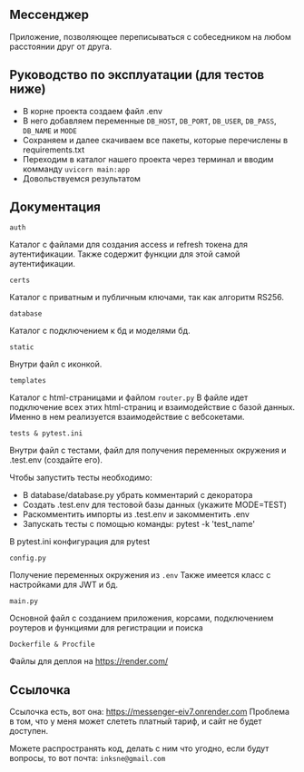 ## Мессенджер

Приложение, позволяющее переписываться с собеседником на любом расстоянии друг от друга.

## Руководство по эксплуатации (для тестов ниже)

- В корне проекта создаем файл .env
- В него добавляем переменные ```DB_HOST```, ```DB_PORT```, ```DB_USER```, ```DB_PASS```, ```DB_NAME``` и ```MODE```
- Сохраняем и далее скачиваем все пакеты, которые перечислены в requirements.txt
- Переходим в каталог нашего проекта через терминал и вводим комманду
```uvicorn main:app```
- Довольствуемся результатом

## Документация

`auth`

Каталог с файлами для создания access и refresh токена для аутентификации.
Также содержит функции для этой самой аутентификации.

`certs`

Каталог с приватным и публичным ключами, так как алгоритм RS256.

`database`

Каталог с подключением к бд и моделями бд.

`static`

Внутри файл с иконкой.

`templates`

Каталог с html-страницами и файлом ```router.py```
В файле идет подключение всех этих html-страниц и взаимодействие с базой данных.
Именно в нем реализуется взаимодействие с вебсокетами.

`tests & pytest.ini`

Внутри файл с тестами, файл для получения переменных окружения и .test.env (создайте его).

Чтобы запустить тесты необходимо:
- В database/database.py убрать комментарий с декоратора
- Создать .test.env для тестовой базы данных (укажите MODE=TEST)
- Раскомментить импорты из .test.env и закомментить .env
- Запускать тесты с помощью команды: pytest -k 'test_name'

В pytest.ini конфигурация для pytest

`config.py`

Получение переменных окружения из ```.env```
Также имеется класс с настройками для JWT и бд.

`main.py`

Основной файл с созданием приложения, корсами, подключением роутеров и функциями для регистрации и поиска

`Dockerfile & Procfile`

Файлы для деплоя на https://render.com/

## Ссылочка

Ссылочка есть, вот она:  https://messenger-eiv7.onrender.com
Проблема в том, что у меня может слететь платный тариф, и сайт не будет доступен.

Можете распространять код, делать с ним что угодно, если будут вопросы, то вот почта:
```inksne@gmail.com```